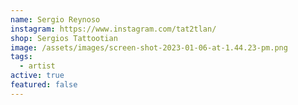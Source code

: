 ```yaml
---
name: Sergio Reynoso
instagram: https://www.instagram.com/tat2tlan/
shop: Sergios Tattootian
image: /assets/images/screen-shot-2023-01-06-at-1.44.23-pm.png
tags:
  - artist
active: true
featured: false
---
```

